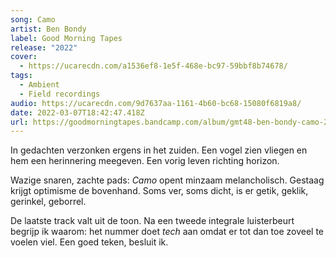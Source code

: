 ```yaml
---
song: Camo
artist: Ben Bondy
label: Good Morning Tapes
release: "2022"
cover:
  - https://ucarecdn.com/a1536ef8-1e5f-468e-bc97-59bbf8b74678/
tags:
  - Ambient
  - Field recordings
audio: https://ucarecdn.com/9d7637aa-1161-4b60-bc68-15080f6819a8/
date: 2022-03-07T18:42:47.418Z
url: https://goodmorningtapes.bandcamp.com/album/gmt48-ben-bondy-camo-2
---
```

In gedachten verzonken ergens in het zuiden. Een vogel zien vliegen en hem een herinnering meegeven. Een vorig leven richting horizon. 

Wazige snaren, zachte pads: *Camo* opent minzaam melancholisch. Gestaag krijgt optimisme de bovenhand. Soms ver, soms dicht, is er getik, geklik, gerinkel, geborrel. 

De laatste track valt uit de toon. Na een tweede integrale luisterbeurt begrijp ik waarom: het nummer doet *tech* aan omdat er tot dan toe zoveel te voelen viel. Een goed teken, besluit ik.